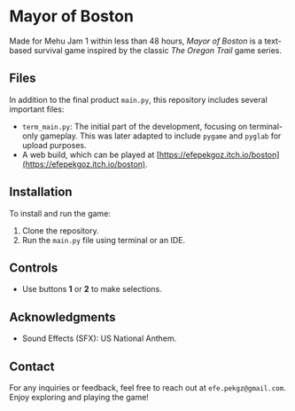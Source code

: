 # Mayor of Boston

Made for Mehu Jam 1 within less than 48 hours, *Mayor of Boston* is a text-based survival game inspired by the classic *The Oregon Trail* game series.

## Files

In addition to the final product `main.py`, this repository includes several important files:

- `term_main.py`: The initial part of the development, focusing on terminal-only gameplay. This was later adapted to include `pygame` and `pyglab` for upload purposes.
- A web build, which can be played at [https://efepekgoz.itch.io/boston](https://efepekgoz.itch.io/boston).

## Installation

To install and run the game:

1. Clone the repository.
2. Run the `main.py` file using terminal or an IDE.

## Controls

- Use buttons **1** or **2** to make selections.

## Acknowledgments

- Sound Effects (SFX): US National Anthem.

## Contact

For any inquiries or feedback, feel free to reach out at `efe.pekgz@gmail.com`. Enjoy exploring and playing the game!
